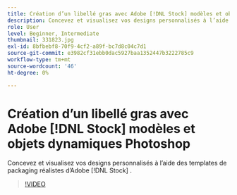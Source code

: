 ```yaml
---
title: Création d’un libellé gras avec Adobe [!DNL Stock] modèles et objets dynamiques Photoshop
description: Concevez et visualisez vos designs personnalisés à l’aide des templates de packaging réalistes d’Adobe [!DNL Stock]
role: User
level: Beginner, Intermediate
thumbnail: 331823.jpg
exl-id: 8bfbebf8-70f9-4cf2-a89f-bc7d8c04c7d1
source-git-commit: e3982cf31ebb0dac5927baa1352447b3222785c9
workflow-type: tm+mt
source-wordcount: '46'
ht-degree: 0%

---
```


# Création d’un libellé gras avec Adobe [!DNL Stock] modèles et objets dynamiques Photoshop

Concevez et visualisez vos designs personnalisés à l’aide des templates de packaging réalistes d’Adobe [!DNL Stock]    .

>[!VIDEO](https://video.tv.adobe.com/v/331823?hidetitle=true)
